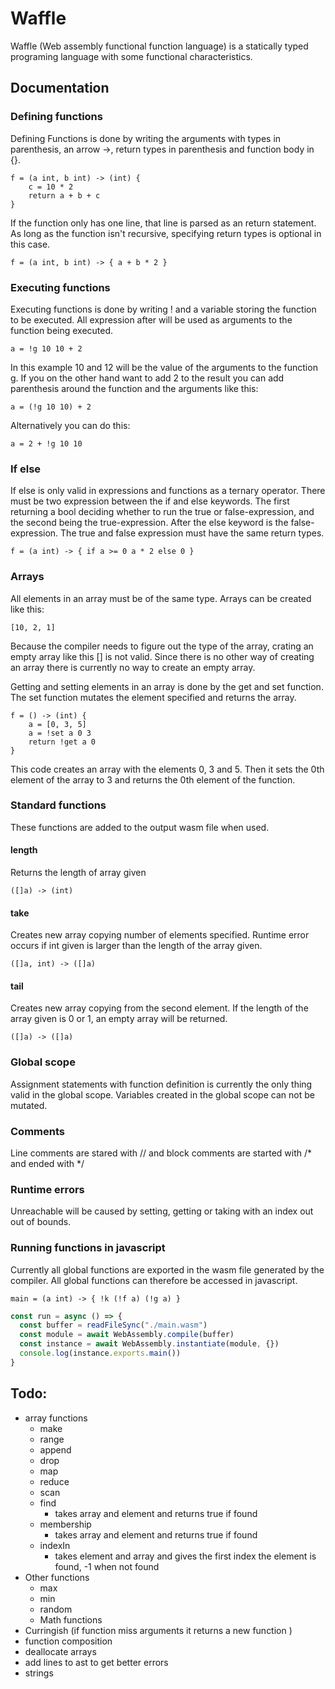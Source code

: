# Waffle
Waffle (Web assembly functional function language) is a statically typed programing language with some functional characteristics.

## Documentation 

### Defining functions
Defining Functions is done by writing the arguments with types in parenthesis, an arrow ->, return types in parenthesis and function body in {}.
```
f = (a int, b int) -> (int) {
    c = 10 * 2
    return a + b + c
}
```
If the function only has one line, that line is parsed as an return statement. As long as the function isn't recursive, specifying return types is optional in this case.

```
f = (a int, b int) -> { a + b * 2 }

```

### Executing functions
Executing functions is done by writing ! and a variable storing the function to be executed. All expression after will be used as arguments to the function being executed.
```
a = !g 10 10 + 2
```
In this example 10 and 12 will be the value of the arguments to the function g. If you on the other hand want to add 2 to the result you can add parenthesis around the function and the arguments like this:
```
a = (!g 10 10) + 2
```
Alternatively you can do this:
```
a = 2 + !g 10 10
```

### If else 
If else is only valid in expressions and functions as a ternary operator. There must be two expression between the if and else keywords. The first returning a bool deciding whether to run the true or false-expression, and the second being the true-expression. After the else keyword is the false-expression. The true and false expression must have the same return types. 
```
f = (a int) -> { if a >= 0 a * 2 else 0 }
```

### Arrays
All elements in an array must be of the same type. Arrays can be created like this:
```
[10, 2, 1]
```
Because the compiler needs to figure out the type of the array, crating an empty array like this [] is not valid. Since there is no other way of creating an array there is currently no way to create an empty array. 

Getting and setting elements in an array is done by the get and set function. The set function mutates the element specified and returns the array.
```
f = () -> (int) {
    a = [0, 3, 5]
    a = !set a 0 3
    return !get a 0
}
```
This code creates an array with the elements 0, 3 and 5. Then it sets the 0th element of the array to 3 and returns the 0th element of the function.

### Standard functions
These functions are added to the output wasm file when used.

#### length
Returns the length of array given
```
([]a) -> (int)
```

#### take 
Creates new array copying number of elements specified. Runtime error occurs if int given is larger than the length of the array given.
```
([]a, int) -> ([]a)
```

#### tail
Creates new array copying from the second element. If the length of the array given is 0 or 1, an empty array will be returned. 
```
([]a) -> ([]a)
```

### Global scope
Assignment statements with function definition is currently the only thing valid in the global scope. Variables created in the global scope can not be mutated.

### Comments
Line comments are stared with // and block comments are started with /* and ended with */

### Runtime errors
Unreachable will be caused by setting, getting or taking with an index out out of bounds.

### Running functions in javascript
Currently all global functions are exported in the wasm file generated by the compiler. All global functions can therefore be accessed in javascript.
```
main = (a int) -> { !k (!f a) (!g a) }
```
```javaScript
const run = async () => {
  const buffer = readFileSync("./main.wasm")
  const module = await WebAssembly.compile(buffer)
  const instance = await WebAssembly.instantiate(module, {})
  console.log(instance.exports.main())
}
```

## Todo:
* array functions
    * make
    * range
	* append
    * drop
	* map
	* reduce
	* scan
    * find
        * takes array and element and returns true if found
    * membership
        * takes array and element and returns true if found
    * indexIn
        * takes element and array and gives the first index the element is found, -1 when not found
* Other functions
    * max
    * min
    * random
    * Math functions
* Curringish (if function miss arguments it returns a new function )
* function composition
* deallocate arrays  
* add lines to ast to get better errors
* strings

